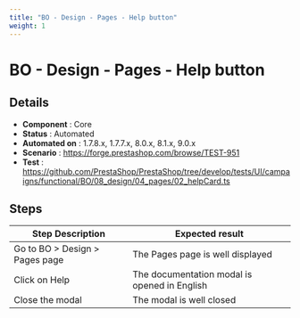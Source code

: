 ```yaml
---
title: "BO - Design - Pages - Help button"
weight: 1
---
```


# BO - Design - Pages - Help button
## Details
* **Component** : Core
* **Status** : Automated
* **Automated on** : 1.7.8.x, 1.7.7.x, 8.0.x, 8.1.x, 9.0.x
* **Scenario** : https://forge.prestashop.com/browse/TEST-951
* **Test** : https://github.com/PrestaShop/PrestaShop/tree/develop/tests/UI/campaigns/functional/BO/08_design/04_pages/02_helpCard.ts

## Steps
| Step Description | Expected result |
| ----- | ----- |
| Go to BO > Design > Pages page | The Pages page is well displayed |
| Click on Help | The documentation modal is opened in English |
| Close the modal | The modal is well closed |

